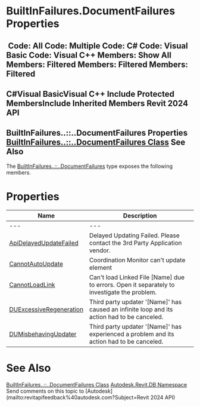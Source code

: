 # BuiltInFailures.DocumentFailures Properties

﻿
 Code: All Code: Multiple Code: C# Code: Visual Basic Code: Visual C++  Members: Show All Members: Filtered Members: Filtered Members: Filtered   
---  
C#Visual BasicVisual C++
Include Protected MembersInclude Inherited Members
Revit 2024 API  
---  
BuiltInFailures..::..DocumentFailures Properties  
[BuiltInFailures..::..DocumentFailures Class](51cc3f4c-5e1f-90e9-896a-db461e14ed43.md "BuiltInFailures.DocumentFailures Class") See Also  
---  
The [BuiltInFailures..::..DocumentFailures](51cc3f4c-5e1f-90e9-896a-db461e14ed43.md "BuiltInFailures.DocumentFailures Class") type exposes the following members.
# Properties
| Name | Description |
| --- | --- |
| --- | --- | --- |
| [ApiDelayedUpdateFailed](66f703f1-7ba9-fde3-fcdb-2f4429a44d91.md "ApiDelayedUpdateFailed Property") | Delayed Updating Failed. Please contact the 3rd Party Application vendor. |
| [CannotAutoUpdate](7a9a21b1-2725-d63b-9b9c-284c110cc4d2.md "CannotAutoUpdate Property") | Coordination Monitor can't update element |
| [CannotLoadLink](6820689f-ab60-cfbb-8a07-3178d3c7ce4c.md "CannotLoadLink Property") | Can't load Linked File [Name] due to errors. Open it separately to investigate the problem. |
| [DUExcessiveRegeneration](ccd9a6f6-8da7-b728-81be-d2d388f52a23.md "DUExcessiveRegeneration Property") | Third party updater '[Name]' has caused an infinite loop and its action had to be canceled. |
| [DUMisbehavingUpdater](daeb536d-7fbb-8490-c9e5-02283124298d.md "DUMisbehavingUpdater Property") | Third party updater '[Name]' has experienced a problem and its action had to be canceled. |

# See Also
[BuiltInFailures..::..DocumentFailures Class](51cc3f4c-5e1f-90e9-896a-db461e14ed43.md "BuiltInFailures.DocumentFailures Class")
[Autodesk.Revit.DB Namespace](87546ba7-461b-c646-cbb1-2cb8f5bff8b2.md "Autodesk.Revit.DB Namespace")
Send comments on this topic to [Autodesk](mailto:revitapifeedback%40autodesk.com?Subject=Revit 2024 API)